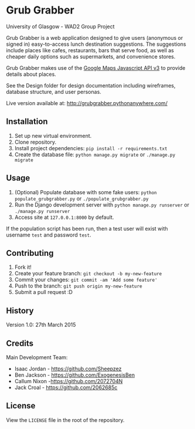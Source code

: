 # Grub Grabber
University of Glasgow - WAD2 Group Project

Grub Grabber is a web application designed to give users (anonymous or signed in) easy-to-access lunch destination suggestions. The suggestions include places like cafes, restaurants, bars that serve food, as well as cheaper daily options such as supermarkets, and convenience stores.

Grub Grabber makes use of the [Google Maps Javascript API v3](https://developers.google.com/maps/documentation/javascript/) to provide details about places.

See the Design folder for design documentation including wireframes, database structure, and user personas.

Live version available at: http://grubgrabber.pythonanywhere.com/

## Installation

1. Set up new virtual environment.
2. Clone repository.
3. Install project dependencies: `pip install -r requirements.txt`
4. Create the database file: `python manage.py migrate` or `./manage.py migrate`

## Usage

1. (Optional) Populate database with some fake users: `python populate_grubgrabber.py` or `./populate_grubgrabber.py`
2. Run the Django development server with `python manage.py runserver` or `./manage.py runserver`
3. Access site at `127.0.0.1:8000` by default.

If the population script has been run, then a test user will exist with username `test` and password `test`.

## Contributing

1. Fork it!
2. Create your feature branch: `git checkout -b my-new-feature`
3. Commit your changes: `git commit -am 'Add some feature'`
4. Push to the branch: `git push origin my-new-feature`
5. Submit a pull request :D

## History

Version 1.0: 27th March 2015

## Credits

Main Development Team:
- Isaac Jordan - https://github.com/Sheepzez
- Ben Jackson - https://github.com/ExogenesisBen
- Callum Nixon -https://github.com/2072704N
- Jack Croal - https://github.com/2062685c

## License

View the `LICENSE` file in the root of the repository.
